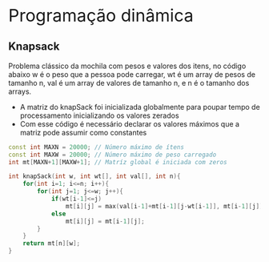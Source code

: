 <div  style="font-size: 34px">
Programação dinâmica
</div>

## Knapsack

Problema clássico da mochila com pesos e valores dos itens, no código abaixo w é o peso que a pessoa pode carregar, wt é um array de pesos de tamanho n, val é um array de valores de tamanho n, e n é o tamanho dos arrays.

- A matriz do knapSack foi inicializada globalmente para poupar tempo de processamento inicializando os valores zerados
- Com esse código é necessário declarar os valores máximos que a matriz pode assumir como constantes
```c++
const int MAXN = 20000; // Número máximo de ítens
const int MAXW = 20000; // Número máximo de peso carregado 
int mt[MAXN+1][MAXW+1]; // Matríz global é iniciada com zeros

int knapSack(int w, int wt[], int val[], int n){
    for(int i=1; i<=n; i++){
        for(int j=1; j<=w; j++){
            if(wt[i-1]<=j)
                mt[i][j] = max(val[i-1]+mt[i-1][j-wt[i-1]], mt[i-1][j]);
            else
                mt[i][j] = mt[i-1][j];
        }
    }
    return mt[n][w];
}
```

<div style="page-break-after: always;"></div>
